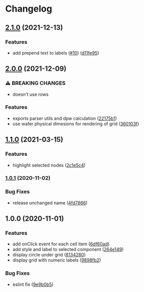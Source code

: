 # Changelog

## [2.1.0](https://www.github.com/zakodium/react-wafer/compare/v2.0.0...v2.1.0) (2021-12-13)


### Features

* add prepend text to labels ([#10](https://www.github.com/zakodium/react-wafer/issues/10)) ([d11fe95](https://www.github.com/zakodium/react-wafer/commit/d11fe955c4ef3d89a1995525a1e35b6e0b3471bd))

## [2.0.0](https://www.github.com/zakodium/react-wafer/compare/v1.1.0...v2.0.0) (2021-12-09)


### ⚠ BREAKING CHANGES

* doesn't use rows

### Features

* exports parser utils and dpw calculation ([22175b1](https://www.github.com/zakodium/react-wafer/commit/22175b185eda948d3e5f470d51216a22992d871b))
* use wafer physical dimesions for rendering of grid ([360103f](https://www.github.com/zakodium/react-wafer/commit/360103f9b78d0df9b6e5c7a82ed9754f72f909b1))

## [1.1.0](https://www.github.com/zakodium/react-wafer/compare/v1.0.1...v1.1.0) (2021-03-15)


### Features

* highlight selected nodes ([2c1e5c4](https://www.github.com/zakodium/react-wafer/commit/2c1e5c4d4af34cf5b8cfe54d91880183bc59ee6c))

### [1.0.1](https://www.github.com/zakodium/react-wafer/compare/v1.0.0...v1.0.1) (2020-11-02)


### Bug Fixes

* release unchanged name ([4fd7866](https://www.github.com/zakodium/react-wafer/commit/4fd7866c2328b7898360ae30fecbe2610facd574))

## 1.0.0 (2020-11-01)


### Features

* add onClick event for each cell item ([6df60ad](https://www.github.com/zakodium/react-wafer/commit/6df60adc632117d184fcc441e30cd01c4d5819cd))
* add style and label to selected component ([264e149](https://www.github.com/zakodium/react-wafer/commit/264e149ed1a33d2b6fa06dff00811034a6484591))
* display circle under grid ([8134280](https://www.github.com/zakodium/react-wafer/commit/8134280dac3f95296f85e3625fad978c584f4775))
* display grid with numeric labels ([9898fb2](https://www.github.com/zakodium/react-wafer/commit/9898fb284a82c3e35b095cfba4f32b43c01ca0b8))


### Bug Fixes

* eslint fix ([9e9b0b5](https://www.github.com/zakodium/react-wafer/commit/9e9b0b5269d07b8fae3d4cf9b955a80091d9391a))
